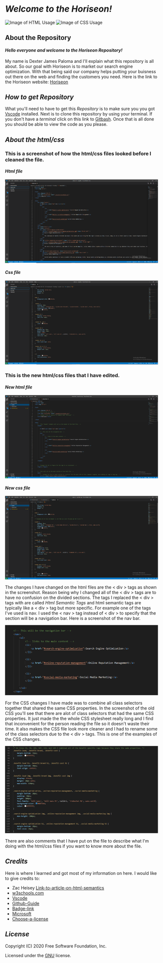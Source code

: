 # ***Welcome to the Horiseon!*** 

![Image of HTML Usage](https://img.shields.io/badge/HTML-61.2%25-red)
![Image of CSS Usage](https://img.shields.io/badge/CSS-38.8%25-purple)

## **About the Repository**

#### *Hello everyone and welcome to the Horiseon Repository!* 

My name is Dexter James Paloma and I'll explain what this repository is all about. So our goal with Horiseon is to market our search engine optimization. With that being said our company helps putting your buisness out there on the web and finding the customers you need.
Here is the link to the Horiseon website: [Horiseon](https://shoyu808.github.io/lead-the-way/)

## *How to get Repository*

What you'll need to have to get this *Repository* is to make sure you you got [Vscode](code.visualstudio.com) installed. Next is to clone this repository by using your terminal. If you don't have a *terminal* click on this link to [Gitbash](https://git-scm.com/downloads). Once that is all done you should be able to view the code as you please.

## *About the html/css*

### This is a screenshot of how the html/css files looked before I cleaned the file.

#### *Html file*
![Image-of-html](https://github.com/Shoyu808/lead-the-way/blob/main/assets/images/Screenshot%20(4).png?raw=true)

#### *Css file*
![Image-of-css](https://github.com/Shoyu808/lead-the-way/blob/main/assets/images/Screenshot%20(5).png?raw=true)


### This is the new html/css files that I have edited.

#### *New html file*
![Image-of-new-html](https://github.com/Shoyu808/lead-the-way/blob/main/assets/images/Screenshot%20(6).png?raw=true)

#### *New css file*
![Image-of-new-css](https://github.com/Shoyu808/lead-the-way/blob/main/assets/images/Screenshot%20(7).png?raw=true)

The changes I have changed on the html files are the < div > tags as shown in the screenshot. Reason being why I changed all of the < div > tags are to have no confusion on the divided sections. The tags I replaced the < div > tags with are called *Html Semantic Tags* and html semantic tags are typically like a < div > tag but more specific. For example one of the tags I've used is nav. I used the < nav > tag instead of < div > to specify that the section will be a navigation bar. Here is a screenshot of the nav bar.

![Image-of-nav-bar](https://github.com/Shoyu808/lead-the-way/blob/main/assets/images/Screenshot%20(8).png?raw=true)

For the CSS changes I have made was to combine all class selectors together that shared the same CSS properties. In the screenshot of the old CSS you'll see that there are alot of class selectors that had the same CSS properties. It just made the the whole CSS stylesheet really long and I find that inconvenient for the person reading the file so it doesn't waste their time. It also makes the CSS file look more cleaner and I had to rename some of the class selectors due to the < div > tags. This is one of the examples of the CSS changes.

![Image-of-css-changes](https://github.com/Shoyu808/lead-the-way/blob/main/assets/images/Screenshot%20(9).png?raw=true)

There are also comments that I have put on the file to describe what I'm doing with the html/css files if you want to know more about the file.

## *Credits*

Here is where I learned and got most of my information on here. 
I would like to give credits to:

* Zac Heisey [Link-to-article-on-html-semantics](https://medium.com/@zac_heisey/7-alternatives-to-the-div-html-tag-7c888c7b5036)
* [w3schools.com](https://w3schools.com)
* [Vscode](code.visualstudio.com)
* [Github-Guide](https://guides.github.com/features/mastering-markdown/)
* [Badge-link](https://shields.io/)
* [Microsoft](https://github.com/microsoft/vscode)
* [Choose-a-license](https://choosealicense.com)

## *License*

Copyright (C) 2020 Free Software Foundation, Inc.

Licensed under the [GNU](https://choosealicense.com/licenses/gpl-3.0/) license. 









